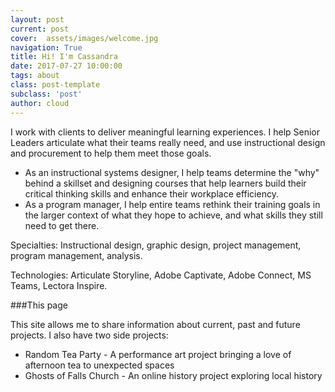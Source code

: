 ```yaml
---
layout: post
current: post
cover:  assets/images/welcome.jpg
navigation: True
title: Hi! I'm Cassandra
date: 2017-07-27 10:00:00
tags: about
class: post-template
subclass: 'post'
author: cloud
---
```


I work with clients to deliver meaningful learning experiences. I help Senior Leaders articulate what their teams really need, and use instructional design and procurement to help them meet those goals. 

- As an instructional systems designer, I help teams determine the "why" behind a skillset and designing courses that help learners build their critical thinking skills and enhance their workplace efficiency.
- As a program manager, I help entire teams rethink their training goals in the larger context of what they hope to achieve, and what skills they still need to get there.

Specialties: Instructional design, graphic design, project management, program management, analysis.

Technologies: Articulate Storyline, Adobe Captivate, Adobe Connect, MS Teams, Lectora Inspire.

###This page

This site allows me to share information about current, past and future projects. I also have two side projects: 
- Random Tea Party - A performance art project bringing a love of afternoon tea to unexpected spaces
- Ghosts of Falls Church - An online history project exploring local history
